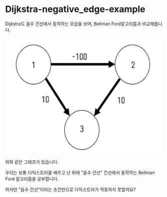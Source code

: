 # Dijkstra-negative_edge-example
Dijkstra도 음수 간선에서 동작하는 모습을 보며, Bellman Ford알고리즘과 비교해봅니다.

<img src="./Dijkstra.PNG"  width="700" height="370">


위와 같은 그래프가 있습니다.

우리는 보통 다익스트라를 배우고 난 뒤에 
"음수 간선" 간선에서 동작하는 Bellman Ford 알고리즘을 공부합니다.


하지만 "음수 간선"이라는 조건만으로 다익스트라가 작동하지 못할까요?